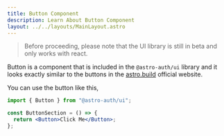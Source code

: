 ```yaml
---
title: Button Component
description: Learn About Button Component
layout: ../../layouts/MainLayout.astro
---
```


> Before proceeding, please note that the UI library is still in beta and only works with react.

Button is a component that is included in the `@astro-auth/ui` library and it looks exactly similar to the buttons in the [astro.build](https://astro.build) official website.

You can use the button like this,

```jsx
import { Button } from "@astro-auth/ui";

const ButtonSection = () => {
  return <Button>Click Me</Button>;
};
```
